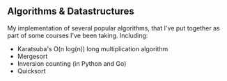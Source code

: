 ## Algorithms & Datastructures

My implementation of several popular algorithms, 
that I've put together as part of some courses I've been taking.
Including:

* Karatsuba's O(n log(n)) long multiplication algorithm
* Mergesort
* Inversion counting (in Python and Go) 
* Quicksort
